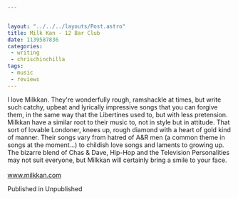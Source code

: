 ```yaml
---


layout: "../../../layouts/Post.astro"
title: Milk Kan - 12 Bar Club
date: 1139587836
categories:
 - writing
 - chrischinchilla
tags: 
 - music 
 - reviews
---
```


I love Milkkan. They're wonderfully rough, ramshackle at times, but write such catchy, upbeat and lyrically impressive songs that you can forgive them, in the same way that the Libertines used to, but with less pretension. Milkkan have a similar root to their music to, not in style but in attitude. That sort of lovable Londoner, knees up, rough diamond with a heart of gold kind of manner. Their songs vary from hatred of A&R men (a common theme in songs at the moment...) to childish love songs and laments to growing up. The bizarre blend of Chas & Dave, Hip-Hop and the Television Personalities may not suit everyone, but Milkkan will certainly bring a smile to your face.<br><br><a href='https://www.milkkan.com' target='_blank'>www.milkkan.com</a>

Published in Unpublished
